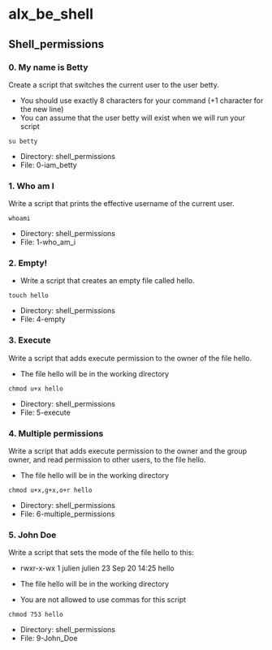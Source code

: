 # alx_be_shell
## Shell_permissions
### 0. My name is Betty

Create a script that switches the current user to the user betty.
- You should use exactly 8 characters for your command (+1 character for the new line)
- You can assume that the user betty will exist when we will run your script

``` 
su betty
```

- Directory: shell_permissions
- File: 0-iam_betty

### 1. Who am I 

Write a script that prints the effective username of the current user.

```
whoami
```

- Directory: shell_permissions
- File: 1-who_am_i

### 2. Empty!

- Write a script that creates an empty file called hello.

```
touch hello
```

- Directory: shell_permissions
- File: 4-empty

### 3. Execute

Write a script that adds execute permission to the owner of the file hello.

- The file hello will be in the working directory

```
chmod u+x hello
```

- Directory: shell_permissions
- File: 5-execute

### 4. Multiple permissions

Write a script that adds execute permission to the owner and the group owner, and read permission to other users, to the file hello.

- The file hello will be in the working directory

```
chmod u+x,g+x,o+r hello
```

- Directory: shell_permissions
- File: 6-multiple_permissions

### 5. John Doe

Write a script that sets the mode of the file hello to this:

- rwxr-x-wx 1 julien julien 23 Sep 20 14:25 hello

- The file hello will be in the working directory
- You are not allowed to use commas for this script

```
chmod 753 hello
```

- Directory: shell_permissions
- File: 9-John_Doe


